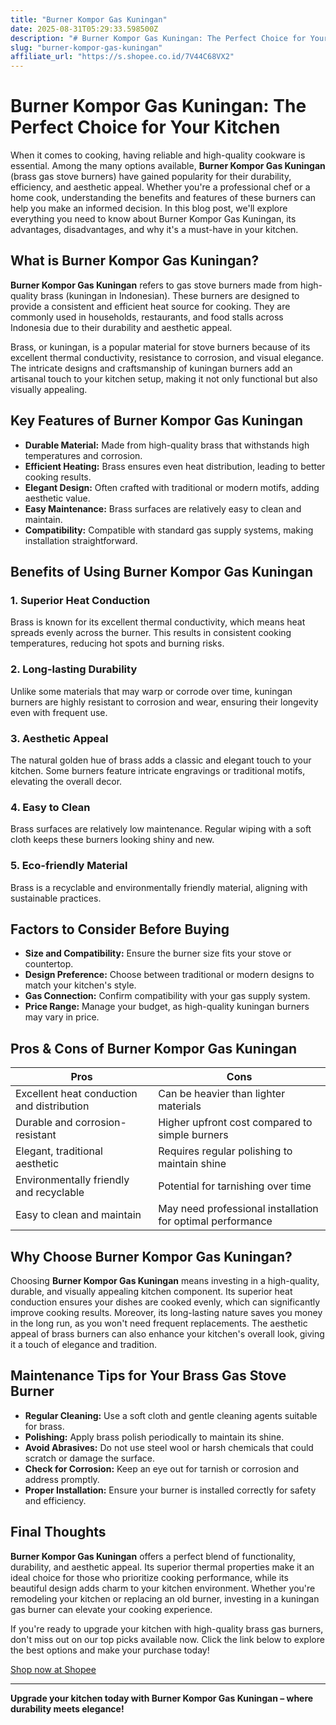 ```yaml
---
title: "Burner Kompor Gas Kuningan"
date: 2025-08-31T05:29:33.598500Z
description: "# Burner Kompor Gas Kuningan: The Perfect Choice for Your Kitchen..."
slug: "burner-kompor-gas-kuningan"
affiliate_url: "https://s.shopee.co.id/7V44C68VX2"
---
```

# Burner Kompor Gas Kuningan: The Perfect Choice for Your Kitchen

When it comes to cooking, having reliable and high-quality cookware is essential. Among the many options available, **Burner Kompor Gas Kuningan** (brass gas stove burners) have gained popularity for their durability, efficiency, and aesthetic appeal. Whether you're a professional chef or a home cook, understanding the benefits and features of these burners can help you make an informed decision. In this blog post, we'll explore everything you need to know about Burner Kompor Gas Kuningan, its advantages, disadvantages, and why it's a must-have in your kitchen.

## What is Burner Kompor Gas Kuningan?

**Burner Kompor Gas Kuningan** refers to gas stove burners made from high-quality brass (kuningan in Indonesian). These burners are designed to provide a consistent and efficient heat source for cooking. They are commonly used in households, restaurants, and food stalls across Indonesia due to their durability and aesthetic appeal.

Brass, or kuningan, is a popular material for stove burners because of its excellent thermal conductivity, resistance to corrosion, and visual elegance. The intricate designs and craftsmanship of kuningan burners add an artisanal touch to your kitchen setup, making it not only functional but also visually appealing.

## Key Features of Burner Kompor Gas Kuningan

- **Durable Material:** Made from high-quality brass that withstands high temperatures and corrosion.
- **Efficient Heating:** Brass ensures even heat distribution, leading to better cooking results.
- **Elegant Design:** Often crafted with traditional or modern motifs, adding aesthetic value.
- **Easy Maintenance:** Brass surfaces are relatively easy to clean and maintain.
- **Compatibility:** Compatible with standard gas supply systems, making installation straightforward.

## Benefits of Using Burner Kompor Gas Kuningan

### 1. Superior Heat Conduction

Brass is known for its excellent thermal conductivity, which means heat spreads evenly across the burner. This results in consistent cooking temperatures, reducing hot spots and burning risks.

### 2. Long-lasting Durability

Unlike some materials that may warp or corrode over time, kuningan burners are highly resistant to corrosion and wear, ensuring their longevity even with frequent use.

### 3. Aesthetic Appeal

The natural golden hue of brass adds a classic and elegant touch to your kitchen. Some burners feature intricate engravings or traditional motifs, elevating the overall decor.

### 4. Easy to Clean

Brass surfaces are relatively low maintenance. Regular wiping with a soft cloth keeps these burners looking shiny and new.

### 5. Eco-friendly Material

Brass is a recyclable and environmentally friendly material, aligning with sustainable practices.

## Factors to Consider Before Buying

- **Size and Compatibility:** Ensure the burner size fits your stove or countertop.
- **Design Preference:** Choose between traditional or modern designs to match your kitchen's style.
- **Gas Connection:** Confirm compatibility with your gas supply system.
- **Price Range:** Manage your budget, as high-quality kuningan burners may vary in price.

## Pros & Cons of Burner Kompor Gas Kuningan

| Pros                                       | Cons                                      |
|--------------------------------------------|-------------------------------------------|
| Excellent heat conduction and distribution | Can be heavier than lighter materials  |
| Durable and corrosion-resistant           | Higher upfront cost compared to simple burners |
| Elegant, traditional aesthetic            | Requires regular polishing to maintain shine |
| Environmentally friendly and recyclable   | Potential for tarnishing over time     |
| Easy to clean and maintain                 | May need professional installation for optimal performance |

## Why Choose Burner Kompor Gas Kuningan?

Choosing **Burner Kompor Gas Kuningan** means investing in a high-quality, durable, and visually appealing kitchen component. Its superior heat conduction ensures your dishes are cooked evenly, which can significantly improve cooking results. Moreover, its long-lasting nature saves you money in the long run, as you won't need frequent replacements. The aesthetic appeal of brass burners can also enhance your kitchen's overall look, giving it a touch of elegance and tradition.

## Maintenance Tips for Your Brass Gas Stove Burner

- **Regular Cleaning:** Use a soft cloth and gentle cleaning agents suitable for brass.
- **Polishing:** Apply brass polish periodically to maintain its shine.
- **Avoid Abrasives:** Do not use steel wool or harsh chemicals that could scratch or damage the surface.
- **Check for Corrosion:** Keep an eye out for tarnish or corrosion and address promptly.
- **Proper Installation:** Ensure your burner is installed correctly for safety and efficiency.

## Final Thoughts

**Burner Kompor Gas Kuningan** offers a perfect blend of functionality, durability, and aesthetic appeal. Its superior thermal properties make it an ideal choice for those who prioritize cooking performance, while its beautiful design adds charm to your kitchen environment. Whether you're remodeling your kitchen or replacing an old burner, investing in a kuningan gas burner can elevate your cooking experience.

If you're ready to upgrade your kitchen with high-quality brass gas burners, don't miss out on our top picks available now. Click the link below to explore the best options and make your purchase today!

[Shop now at Shopee](https://s.shopee.co.id/7V44C68VX2)

---

**Upgrade your kitchen today with Burner Kompor Gas Kuningan – where durability meets elegance!**